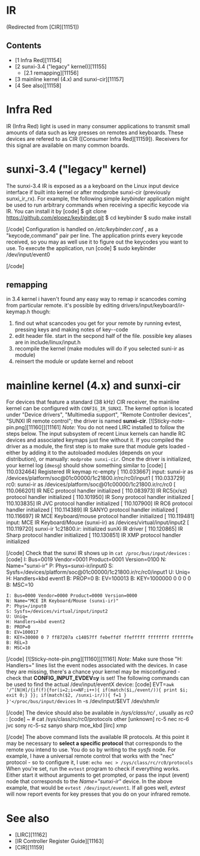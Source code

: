 # IR
(Redirected from [CIR][11151])
 
## Contents
  * [1 Infra Red][11154]
  * [2 sunxi-3.4 ("legacy" kernel)][11155]
    * [2.1 remapping][11156]
  * [3 mainline kernel (4.x) and sunxi-cir][11157]
  * [4 See also][11158]

# Infra Red
IR (Infra Red) light is used in many consumer applications to transmit small amounts of data such as key presses on remotes and keyboards. These devices are refered to as CIR ([Consumer Infra Red][11159]). Receivers for this signal are available on many common boards. 
  

# sunxi-3.4 ("legacy" kernel)
The sunxi-3.4 IR is exposed as a a keyboard on the Linux input device interface if built into kernel or after modprobe sunxi-cir (previously sunxi_ir_rx). For example, the following simple _keybinder_ application might be used to run arbitrary commands when receiving a specific keycode via IR. You can install it by 
[code] 
    $ git clone https://github.com/elopez/keybinder.git
    $ cd keybinder
    $ sudo make install
    
[/code]
Configuration is handled on _/etc/keybinder.conf_ , as a "keycode,command" pair per line. The application prints every keycode received, so you may as well use it to figure out the keycodes you want to use. 
To execute the application, run 
[code] 
    $ sudo keybinder /dev/input/event0
    
[/code]
## remapping
in 3.4 kernel i haven't found any easy way to remap ir scancodes coming from particular remote. it's possible by editing drivers/input/keyboard/ir-keymap.h though: 
  1. find out what scancodes you get for your remote by running evtest, pressing keys and making notes of key--code
  2. edit header file. start in the secpond half of the file. possible key aliases are in include/linux/input.h
  3. recompile the kernel (make modules will do if you selected suni-ir as module)
  4. reinsert the module or update kernel and reboot

# mainline kernel (4.x) and sunxi-cir
For devices that feature a standard (38 kHz) CIR receiver, the mainline kernel can be configured with `CONFIG_IR_SUNXI`. The kernel option is located under "Device drivers", "Multimedia support", "Remote Controller devices", "SUNXI IR remote control"; the driver is named **sunxi-cir**. 
[![Sticky-note-pin.png][11160]][11161] _Note:_ You do not need LIRC installed to follow the steps below. The input subsystem of recent Linux kernels can handle RC devices and associated keymaps just fine without it. 
If you compiled the driver as a module, the first step is to make sure that module gets loaded - either by adding it to the autoloaded modules (depends on your distribution), or manually: `modprobe sunxi-cir`. 
Once the driver is initialized, your kernel log (`dmesg`) should show something similar to 
[code] 
    [  110.032464] Registered IR keymap rc-empty
    [  110.033667] input: sunxi-ir as /devices/platform/soc@01c00000/1c21800.ir/rc/rc0/input1
    [  110.033729] rc0: sunxi-ir as /devices/platform/soc@01c00000/1c21800.ir/rc/rc0
    [  110.066201] IR NEC protocol handler initialized
    [  110.083973] IR RC5(x/sz) protocol handler initialized
    [  110.101950] IR Sony protocol handler initialized
    [  110.103835] IR JVC protocol handler initialized
    [  110.107900] IR RC6 protocol handler initialized
    [  110.114389] IR SANYO protocol handler initialized
    [  110.116697] IR MCE Keyboard/mouse protocol handler initialized
    [  110.119481] input: MCE IR Keyboard/Mouse (sunxi-ir) as /devices/virtual/input/input2
    [  110.119720] sunxi-ir 1c21800.ir: initialized sunXi IR driver
    [  110.120865] IR Sharp protocol handler initialized
    [  110.130851] IR XMP protocol handler initialized
    
[/code]
Check that the sunxi IR shows up in `cat /proc/bus/input/devices` : 
[code] 
    I: Bus=0019 Vendor=0001 Product=0001 Version=0100
    N: Name="sunxi-ir"
    P: Phys=sunxi-ir/input0
    S: Sysfs=/devices/platform/soc@01c00000/1c21800.ir/rc/rc0/input1
    U: Uniq=
    H: Handlers=kbd event1
    B: PROP=0
    B: EV=100013
    B: KEY=1000000 0 0 0 0
    B: MSC=10
    
    I: Bus=0000 Vendor=0000 Product=0000 Version=0000
    N: Name="MCE IR Keyboard/Mouse (sunxi-ir)"
    P: Phys=/input0
    S: Sysfs=/devices/virtual/input/input2
    U: Uniq=
    H: Handlers=kbd event2
    B: PROP=0
    B: EV=100017
    B: KEY=30000 0 7 ff87207a c14057ff febeffdf ffefffff ffffffff fffffffe
    B: REL=3
    B: MSC=10
    
[/code]
    [![Sticky-note-pin.png][11160]][11161] _Note:_ Make sure those "H: Handlers=" lines list the event nodes associated with the devices. In case they are missing, there's a chance your kernel may be misconfigured - check that **CONFIG_INPUT_EVDEV=y** is set! The following commands can be used to find the actual /dev/input/eventX device:
[code] 
    EVT=`awk '/^[N|H]/{if(f){for(i=2;i<=NF;i++){ if(match($i,/event/)){ print $i; exit 0;} }}; if(match($2, /sunxi-ir/)){ f=1 } }'</proc/bus/input/devices`
    ln -s /dev/input/$EVT /dev/shm/ir
    
[/code]
The device should also be available in _/sys/class/rc/_ , usually as _rc0_ : 
[code] 
    ~ # cat /sys/class/rc/rc0/protocols
    other [unknown] rc-5 nec rc-6 jvc sony rc-5-sz sanyo sharp mce_kbd [lirc] xmp
    
[/code]
The above command lists the available IR protocols. At this point it may be necessary to **select a specific protocol** that corresponds to the remote you intend to use. You do so by writing to the _sysfs_ node. For example, I have a universal remote control that works with the "nec" protocol - so to configure it, I use: `echo nec > /sys/class/rc/rc0/protocols`
When you're set, run the `evtest` program to check if everything works. Either start it without arguments to get prompted, or pass the input (event) node that corresponds to the _Name="sunxi-ir"_ device. In the above example, that would be `evtest /dev/input/event1`. 
If all goes well, _evtest_ will now report events for key presses that you do on your infrared remote. 
# See also
  * [LIRC][11162]
  * [IR Controller Register Guide][11163]
  * [CIR][11159]

